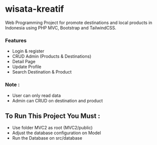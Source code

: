 # wisata-kreatif

Web Programming Project for promote destinations and local products in Indonesia using PHP MVC, Bootstrap and TailwindCSS.

### Features

- Login & register
- CRUD Admin (Products & Destinations)
- Detail Page
- Update Profile
- Search Destination & Product

### Note :

- User can only read data
- Admin can CRUD on destination and product

## To Run This Project You Must :

- Use folder MVC2 as root (MVC2/public)
- Adjust the database configuration on Model
- Run the Database on src/database
